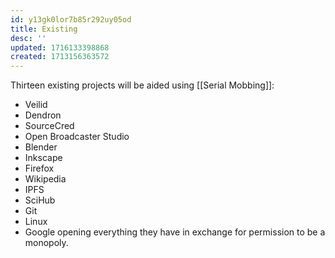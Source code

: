 ```yaml
---
id: y13gk0lor7b85r292uy05od
title: Existing
desc: ''
updated: 1716133398868
created: 1713156363572
---
```

Thirteen existing projects will be aided using [[Serial Mobbing]]:
* Veilid
* Dendron
* SourceCred
* Open Broadcaster Studio
* Blender
* Inkscape
* Firefox
* Wikipedia
* IPFS
* SciHub
* Git
* Linux
* Google opening everything they have in exchange for permission to be a monopoly.
